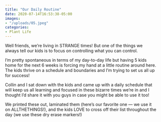 ```yaml
---
title: "Our Daily Routine"
date: 2020-07-14T16:53:38-05:00
images:
- "/uploads/05.jpeg"
categories:
- Plant Life
---
```


Well friends, we’re living in STRANGE times! But one of the things we always tell our kids is to focus on controlling what you can control. 

I’m pretty spontaneous in terms of my day-to-day life but having 5 kids home for the next 6 weeks is forcing my hand at a little routine around here. The kids thrive on a schedule and boundaries and I’m trying to set us all up for success! 

Collin and I sat down with the kids and came up with a daily schedule that will keep us all learning and focused in these bizarre times we’re in and I thought I’d share it with you guys in case you might be able to use it too!

We printed these out, laminated them (here’s our favorite one — we use it on ALLTHETHINGS!), and the kids LOVE to cross off their list throughout the day (we use these dry erase markers!)